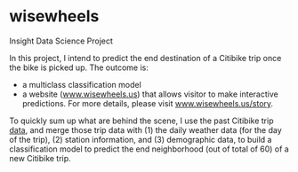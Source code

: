 # wisewheels
Insight Data Science Project

In this project, I intend to predict the end destination of a Citibike trip once the bike is picked up. The outcome is: 

* a multiclass classification model
* a website (www.wisewheels.us) that allows visitor to make interactive predictions. For more details, please visit www.wisewheels.us/story.

To quickly sum up what are behind the scene, I use the past Citibike trip [data](http://https://www.citibikenyc.com/system-data), and merge those trip data with (1) the daily weather data (for the day of the trip), (2) station information, and (3) demographic data, to build a classification model to predict the end neighborhood (out of total of 60) of a new Citibike trip.
